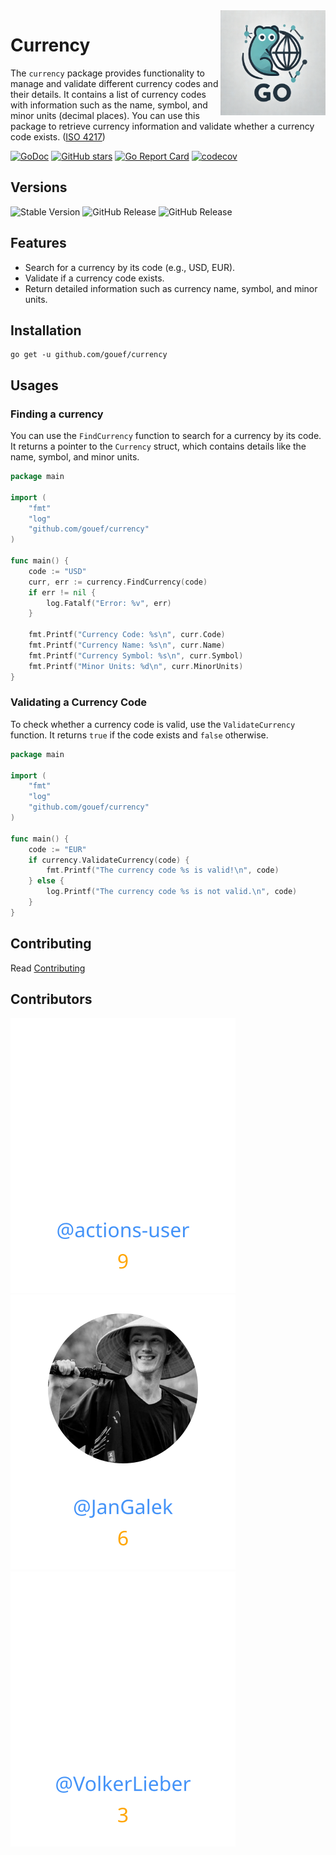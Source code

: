 <img align=right width="168" src="docs/gouef_logo.png">

# Currency
The `currency` package provides functionality to manage and validate different currency codes and their details. It contains a list of currency codes with information such as the name, symbol, and minor units (decimal places). You can use this package to retrieve currency information and validate whether a currency code exists. ([ISO 4217](https://en.wikipedia.org/wiki/ISO_4217)) 

[![GoDoc](https://pkg.go.dev/badge/github.com/gouef/currency.svg)](https://pkg.go.dev/github.com/gouef/currency)
[![GitHub stars](https://img.shields.io/github/stars/gouef/currency?style=social)](https://github.com/gouef/currency/stargazers)
[![Go Report Card](https://goreportcard.com/badge/github.com/gouef/currency)](https://goreportcard.com/report/github.com/gouef/currency)
[![codecov](https://codecov.io/github/gouef/currency/branch/main/graph/badge.svg?token=YUG8EMH6Q8)](https://codecov.io/github/gouef/currency)

## Versions
![Stable Version](https://img.shields.io/github/v/release/gouef/currency?label=Stable&labelColor=green)
![GitHub Release](https://img.shields.io/github/v/release/gouef/currency?label=RC&include_prereleases&filter=*rc*&logoSize=diago)
![GitHub Release](https://img.shields.io/github/v/release/gouef/currency?label=Beta&include_prereleases&filter=*beta*&logoSize=diago)

## Features

- Search for a currency by its code (e.g., USD, EUR).
- Validate if a currency code exists.
- Return detailed information such as currency name, symbol, and minor units.

## Installation

```shell
go get -u github.com/gouef/currency
```

## Usages

### Finding a currency
You can use the `FindCurrency` function to search for a currency by its code. It returns a pointer to the `Currency` struct, which contains details like the name, symbol, and minor units.

```go
package main

import (
	"fmt"
	"log"
	"github.com/gouef/currency"
)

func main() {
	code := "USD"
	curr, err := currency.FindCurrency(code)
	if err != nil {
		log.Fatalf("Error: %v", err)
	}

	fmt.Printf("Currency Code: %s\n", curr.Code)
	fmt.Printf("Currency Name: %s\n", curr.Name)
	fmt.Printf("Currency Symbol: %s\n", curr.Symbol)
	fmt.Printf("Minor Units: %d\n", curr.MinorUnits)
}

```

### Validating a Currency Code
To check whether a currency code is valid, use the `ValidateCurrency` function. It returns `true` if the code exists and `false` otherwise.

```go
package main

import (
	"fmt"
	"log"
	"github.com/gouef/currency"
)

func main() {
	code := "EUR"
	if currency.ValidateCurrency(code) {
		fmt.Printf("The currency code %s is valid!\n", code)
	} else {
		log.Printf("The currency code %s is not valid.\n", code)
	}
}

```

## Contributing

Read [Contributing](CONTRIBUTING.md)

## Contributors

<div>
<span>
  <a href="https://github.com/actions-user"><img src="https://raw.githubusercontent.com/gouef/currency/refs/heads/contributors-svg/.github/contributors/actions-user.svg" alt="actions-user" /></a>
</span>
<span>
  <a href="https://github.com/JanGalek"><img src="https://raw.githubusercontent.com/gouef/currency/refs/heads/contributors-svg/.github/contributors/JanGalek.svg" alt="JanGalek" /></a>
</span>
<span>
  <a href="https://github.com/VolkerLieber"><img src="https://raw.githubusercontent.com/gouef/currency/refs/heads/contributors-svg/.github/contributors/VolkerLieber.svg" alt="VolkerLieber" /></a>
</span>
</div>

